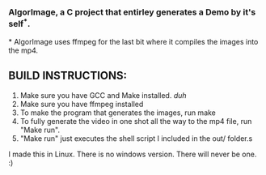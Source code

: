 ### AlgorImage, a C project that entirley generates a Demo by it's self<sup>\*</sup>.

\* AlgorImage uses ffmpeg for the last bit where it compiles the images into the mp4.

## BUILD INSTRUCTIONS:
1. Make sure you have GCC and Make installed. *duh*
2. Make sure you have ffmpeg installed
3. To make the program that generates the images, run make
4. To fully generate the video in one shot all the way to the mp4 file, run "Make run".
5. "Make run" just executes the shell script I included in the out/ folder.s

I made this in Linux. There is no windows version. There will never be one. :)
